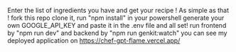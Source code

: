 Enter the list of ingredients you have and get your recipe !
As simple as that !
fork this repo clone it, run "npm install" in your powershell
generate your own GOOGLE_API_KEY and paste it in the .env file
and all set! 
run frontend by "npm run dev"
and backend by "npm run genkit:watch"
you can see my deployed application on https://chef-gpt-flame.vercel.app/
